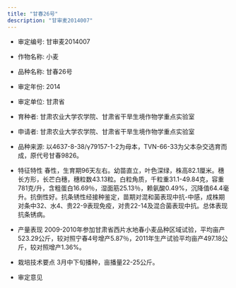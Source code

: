 ```yaml
---
title: "甘春26号"
description: "甘审麦2014007"
---
```

* 审定编号:  甘审麦2014007

*  作物名称:  小麦

*  品种名称:  甘春26号

*  审定年份:  2014

*  审定单位:  甘肃省

* 育种者:  甘肃农业大学农学院、甘肃省干旱生境作物学重点实验室

*  申请者:  甘肃农业大学农学院、甘肃省干旱生境作物学重点实验室

*  品种来源:  以4637-8-38/γ79157-1-2为母本，TVN-66-33为父本杂交选育而成，原代号甘春9826。

*  特征特性
春性，生育期96天左右。幼苗直立，叶色深绿，株高82.1厘米。穗长方形，长芒白穗，穗粒数43.13粒。白粒角质，千粒重31.1-49.84克，容重781克/升，含粗蛋白16.69％，湿面筋25.13％，赖氨酸0.49%，沉降值64.4毫升。抗倒性好。抗条锈性经接种鉴定，苗期对混和菌表现中抗-中感，成株期对条中32、水4、贵22-9表现免疫，对贵22-14及混合菌表现中抗。总体表现抗条锈病。

*  产量表现
2009-2010年参加甘肃省西片水地春小麦品种区域试验，平均亩产523.29公斤，较对照宁春4号增产5.87％，2011年生产试验平均亩产497.18公斤，较对照增产1.36%。

*  栽培技术要点
3月中下旬播种，亩播量22-25公斤。

*  审定意见

